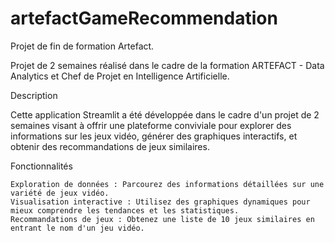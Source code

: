 # artefactGameRecommendation
Projet de fin de formation Artefact.

Projet de 2 semaines réalisé dans le cadre de la formation ARTEFACT - Data Analytics et Chef de Projet en Intelligence Artificielle.

Description

Cette application Streamlit a été développée dans le cadre d'un projet de 2 semaines visant à offrir une plateforme conviviale pour explorer des informations sur les jeux vidéo, générer des graphiques interactifs, et obtenir des recommandations de jeux similaires.

Fonctionnalités

    Exploration de données : Parcourez des informations détaillées sur une variété de jeux vidéo.
    Visualisation interactive : Utilisez des graphiques dynamiques pour mieux comprendre les tendances et les statistiques.
    Recommandations de jeux : Obtenez une liste de 10 jeux similaires en entrant le nom d'un jeu vidéo.
